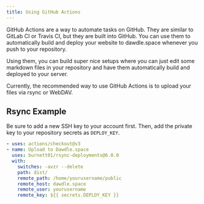 ```yaml
---
title: Using GitHub Actions
---
```


GitHub Actions are a way to automate tasks on GitHub. They are similar to GitLab CI or Travis CI, but they are built into GitHub. You can use them to automatically build and deploy your website to dawdle.space whenever you push to your repository.

Using them, you can build super nice setups where you can just edit some markdown files in your repository and have them automatically build and deployed to your server.

Currently, the recommended way to use GitHub Actions is to upload your files via rsync or WebDAV.

## Rsync Example

Be sure to add a new SSH key to your account first. Then, add the private key to your repository secrets as `DEPLOY_KEY`.

```yaml
- uses: actions/checkout@v3
- name: Upload to Dawdle.space
  uses: burnett01/rsync-deployments@6.0.0
  with:
    switches: -avzr --delete
    path: dist/
    remote_path: /home/yourusername/public
    remote_host: dawdle.space
    remote_user: yourusername
    remote_key: ${{ secrets.DEPLOY_KEY }}
```
